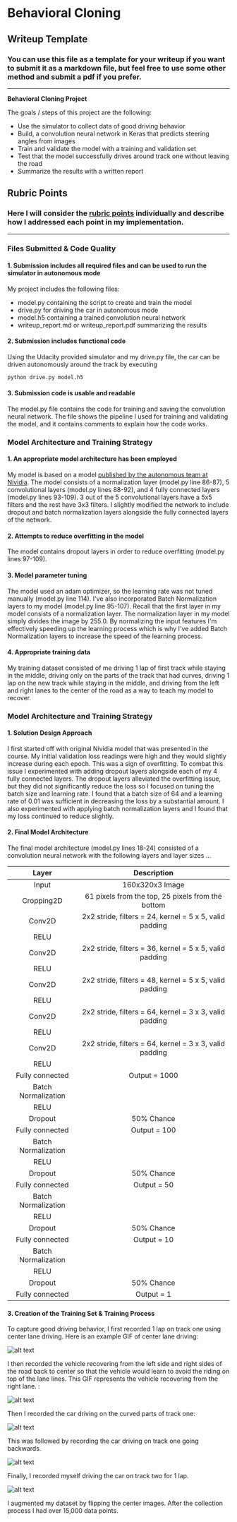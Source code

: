 # **Behavioral Cloning** 

## Writeup Template

### You can use this file as a template for your writeup if you want to submit it as a markdown file, but feel free to use some other method and submit a pdf if you prefer.

---

**Behavioral Cloning Project**

The goals / steps of this project are the following:
* Use the simulator to collect data of good driving behavior
* Build, a convolution neural network in Keras that predicts steering angles from images
* Train and validate the model with a training and validation set
* Test that the model successfully drives around track one without leaving the road
* Summarize the results with a written report


[//]: # (Image References)

[image1]: ./examples/backwards.gif "Backwards GIF"
[image2]: ./examples/center.gif "Track 1 GIF"
[image3]: ./examples/curves.gif "Curves GIF"
[image4]: ./examples/recover.gif "Recovery GIF"
[image5]: ./examples/track2.gif "Track 2 GIF"

## Rubric Points
### Here I will consider the [rubric points](https://review.udacity.com/#!/rubrics/432/view) individually and describe how I addressed each point in my implementation.  

---
### Files Submitted & Code Quality

#### 1. Submission includes all required files and can be used to run the simulator in autonomous mode

My project includes the following files:
* model.py containing the script to create and train the model
* drive.py for driving the car in autonomous mode
* model.h5 containing a trained convolution neural network 
* writeup_report.md or writeup_report.pdf summarizing the results

#### 2. Submission includes functional code
Using the Udacity provided simulator and my drive.py file, the car can be driven autonomously around the track by executing 
```sh
python drive.py model.h5
```

#### 3. Submission code is usable and readable

The model.py file contains the code for training and saving the convolution neural network. The file shows the pipeline I used for training and validating the model, and it contains comments to explain how the code works.

### Model Architecture and Training Strategy

#### 1. An appropriate model architecture has been employed

My model is based on a model [published by the autonomous team at Nividia](https://devblogs.nvidia.com/deep-learning-self-driving-cars/). The model consists of a normalization layer (model.py line 86-87), 5 convolutional layers (model.py lines 88-92), 
and 4 fully connected layers (model.py lines 93-109). 3 out of the 5 convolutional layers have a 5x5 filters and the rest have 3x3 filters. I slightly modified the network to include dropout and batch normalization layers alongside the fully connected layers of the network. 

#### 2. Attempts to reduce overfitting in the model

The model contains dropout layers in order to reduce overfitting (model.py lines 97-109). 

#### 3. Model parameter tuning

The model used an adam optimizer, so the learning rate was not tuned manually (model.py line 114). I've also incorporated Batch Normalization layers to my model (model.py line 95-107). Recall that the first layer in my model consists of a normalization layer. The normalization layer in my model simply divides the image by 255.0. By normalizing the input features I'm effectively speeding up the learning process which is why I've added Batch Normalization layers to increase the speed of the learning process.

#### 4. Appropriate training data

My training dataset consisted of me driving 1 lap of first track while staying in the middle, driving only on the parts of the track that had curves, driving 1 lap on the new track while staying in the middle, and driving from the left and right lanes to the center of the road as a way to teach my model to recover. 

### Model Architecture and Training Strategy

#### 1. Solution Design Approach

I first started off with original Nividia model that was presented in the course. My initial validation loss readings were high and they would slightly increase during each epoch. This was a sign of overfitting. To combat this issue I experimented with adding dropout layers alongside each of my 4 fully connected layers. The dropout layers alleviated the overfitting issue, but they did not significantly reduce the loss so I focused on tuning the batch size and learning rate. I found that a batch size of 64 and a learning rate of 0.01 was sufficient in decreasing the loss by a substantial amount. I also experimented with applying batch normalization layers and I found that my loss continued to reduce slightly. 

#### 2. Final Model Architecture

The final model architecture (model.py lines 18-24) consisted of a convolution neural network with the following layers and layer sizes ...

| Layer         		|     Description	        					| 
|:---------------------:|:---------------------------------------------:| 
| Input         		| 160x320x3 Image 							| 
| Cropping2D        | 61 pixels from the top, 25 pixels from the bottom
| Conv2D | 2x2 stride, filters = 24, kernel = 5 x 5, valid padding |
| RELU					|												|
| Conv2D | 2x2 stride, filters = 36, kernel = 5 x 5, valid padding |
| RELU					|												|
| Conv2D | 2x2 stride, filters = 48, kernel = 5 x 5, valid padding |
| RELU					|												|
| Conv2D | 2x2 stride, filters = 64, kernel = 3 x 3, valid padding |
| RELU					|												|
| Conv2D | 2x2 stride, filters = 64, kernel = 3 x 3, valid padding |
| RELU					|												|
| Fully connected		| Output = 1000        									|
| Batch Normalization					|												|
| RELU					|												|
| Dropout					|					50% Chance			|
| Fully connected		| Output = 100        									|
| Batch Normalization					|												|
| RELU					|												|
| Dropout					|					50% Chance			|
| Fully connected		| Output = 50       									|
| Batch Normalization					|												|
| RELU					|												|
| Dropout					|					50% Chance			|
| Fully connected		| Output = 10        									|
| Batch Normalization					|												|
| RELU					|												|
| Dropout					|					50% Chance			|
| Fully connected		| Output = 1        									|

#### 3. Creation of the Training Set & Training Process

To capture good driving behavior, I first recorded 1 lap on track one using center lane driving. Here is an example GIF of center lane driving:

![alt text][image2]

I then recorded the vehicle recovering from the left side and right sides of the road back to center so that the vehicle would learn to avoid the riding on top of the lane lines. This GIF represents the vehicle recovering from the right lane. :

![alt text][image4]

Then I recorded the car driving on the curved parts of track one:

![alt text][image3]

This was followed by recording the car driving on track one going backwards.

![alt text][image1]

Finally, I recorded myself driving the car on track two for 1 lap.

![alt text][image5]

I augmented my dataset by flipping the center images. After the collection process I had over 15,000 data points. 


